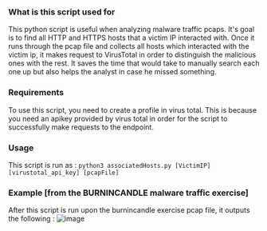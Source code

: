 ### What is this script used for
This python script is useful when analyzing malware traffic pcaps. It's goal is to find all HTTP and HTTPS hosts that a victim IP interacted with. Once it runs through the pcap file and collects all hosts which interacted with the victim ip, it makes request to VirusTotal in order to distinguish the malicious ones with the rest. It saves the time that would take to manually search each one up but also helps the analyst in case he missed something.

### Requirements
To use this script, you need to create a profile in virus total. This is because you need an apikey provided by virus total in order for the script to successfully make requests to the endpoint.

### Usage
This script is run as :
```python3 associatedHosts.py [VictimIP] [virustotal_api_key] [pcapFile]```


### Example [from the BURNINCANDLE malware traffic exercise]
After this script is run upon the burnincandle exercise pcap file, it outputs the following : 
![image](https://user-images.githubusercontent.com/87579399/218774598-50ddcf72-17b0-4a45-b48f-fa19a6407231.png)


